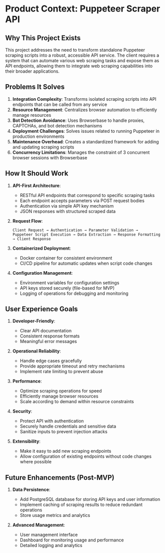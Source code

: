 # Product Context: Puppeteer Scraper API

## Why This Project Exists

This project addresses the need to transform standalone Puppeteer scraping scripts into a robust, accessible API service. The client requires a system that can automate various web scraping tasks and expose them as API endpoints, allowing them to integrate web scraping capabilities into their broader applications.

## Problems It Solves

1. **Integration Complexity**: Transforms isolated scraping scripts into API endpoints that can be called from any service
2. **Resource Management**: Centralizes browser automation to efficiently manage resources
3. **Bot Detection Avoidance**: Uses Browserbase to handle proxies, CAPTCHAs, and bot detection mechanisms
4. **Deployment Challenges**: Solves issues related to running Puppeteer in production environments
5. **Maintenance Overhead**: Creates a standardized framework for adding and updating scraping scripts
6. **Concurrency Limitations**: Manages the constraint of 3 concurrent browser sessions with Browserbase

## How It Should Work

1. **API-First Architecture**:

   - RESTful API endpoints that correspond to specific scraping tasks
   - Each endpoint accepts parameters via POST request bodies
   - Authentication via simple API key mechanism
   - JSON responses with structured scraped data

2. **Request Flow**:

   ```
   Client Request → Authentication → Parameter Validation →
   Puppeteer Script Execution → Data Extraction → Response Formatting → Client Response
   ```

3. **Containerized Deployment**:

   - Docker container for consistent environment
   - CI/CD pipeline for automatic updates when script code changes

4. **Configuration Management**:
   - Environment variables for configuration settings
   - API keys stored securely (file-based for MVP)
   - Logging of operations for debugging and monitoring

## User Experience Goals

1. **Developer-Friendly**:

   - Clear API documentation
   - Consistent response formats
   - Meaningful error messages

2. **Operational Reliability**:

   - Handle edge cases gracefully
   - Provide appropriate timeout and retry mechanisms
   - Implement rate limiting to prevent abuse

3. **Performance**:

   - Optimize scraping operations for speed
   - Efficiently manage browser resources
   - Scale according to demand within resource constraints

4. **Security**:

   - Protect API with authentication
   - Securely handle credentials and sensitive data
   - Sanitize inputs to prevent injection attacks

5. **Extensibility**:
   - Make it easy to add new scraping endpoints
   - Allow configuration of existing endpoints without code changes where possible

## Future Enhancements (Post-MVP)

1. **Data Persistence**:

   - Add PostgreSQL database for storing API keys and user information
   - Implement caching of scraping results to reduce redundant operations
   - Store usage metrics and analytics

2. **Advanced Management**:
   - User management interface
   - Dashboard for monitoring usage and performance
   - Detailed logging and analytics
